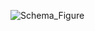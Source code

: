 ![Schema_Figure](https://github.com/XD-DENG/SQL-exercise/blob/master/SQL_exercise_06/6_schema_figure.png?raw=true)
